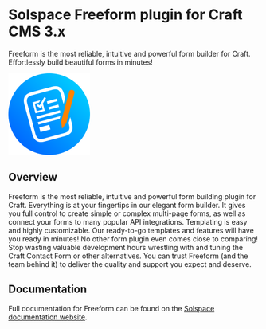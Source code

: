# Solspace Freeform plugin for Craft CMS 3.x

Freeform is the most reliable, intuitive and powerful form builder for Craft. Effortlessly build beautiful forms in minutes!

![Screenshot](src/icon.svg)

## Overview

Freeform is the most reliable, intuitive and powerful form building plugin for Craft. Everything is at your fingertips in our elegant form builder. It gives you full control to create simple or complex multi-page forms, as well as connect your forms to many popular API integrations. Templating is easy and highly customizable. Our ready-to-go templates and features will have you ready in minutes! No other form plugin even comes close to comparing! Stop wasting valuable development hours wrestling with and tuning the Craft Contact Form or other alternatives. You can trust Freeform (and the team behind it) to deliver the quality and support you expect and deserve.

## Documentation

Full documentation for Freeform can be found on the [Solspace documentation website](https://docs.solspace.com/craft/freeform/v3/).
